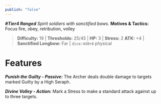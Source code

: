 ```yaml
---
publish: "false"
---
```

***#Tier4 Ranged***
*Spirit soldiers with sanctified bows.*
**Motives & Tactics:** Focus fire, obey, retribution, volley

> **Difficulty:** 19 | **Thresholds:** 25/45 | **HP:** 3 | **Stress:** 2
> **ATK:** +4 | **Sanctified Longbow:** Far | `dice:4d8+8` physical

# Features

***Punish the Guilty - Passive:*** The Archer deals double damage to targets marked Guilty by a High Seraph.

***Divine Volley - Action:*** Mark a Stress to make a standard attack against up to three targets.
